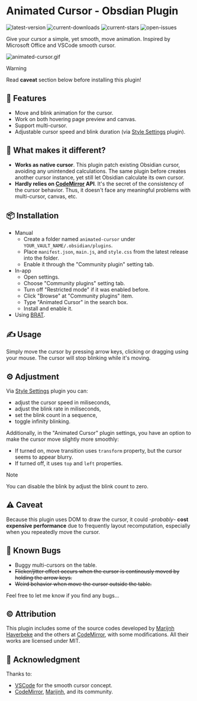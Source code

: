# Animated Cursor - Obsdian Plugin

![latest-version] ![current-downloads] ![current-stars] ![open-issues]

Give your cursor a simple, yet smooth, move animation. Inspired by Microsoft Office and VSCode smooth cursor.

![animated-cursor.gif](./docs/assests/animated-cursor.gif)

> [!WARNING]
> 
> Read **caveat** section below before installing this plugin!

## 🚀 Features

- Move and blink animation for the cursor.
- Work on both hovering page preview and canvas.
- Support multi-cursor.
- Adjustable cursor speed and blink duration (via [Style Settings][style-settings] plugin).

## 🎨 What makes it different?

- **Works as native cursor**. This plugin patch existing Obsidian cursor, avoiding any unintended calculations. The same plugin before creates another cursor instance, yet still let Obsidian calculate its own cursor.
- **Hardly relies on [CodeMirror][] API**. It's the secret of the consistency of the cursor behavior. Thus, it doesn't face any meaningful problems with multi-cursor, canvas, etc.

## 📦 Installation

- Manual
    - Create a folder named `animated-cursor` under `YOUR_VAULT_NAME/.obsidian/plugins`.
    - Place `manifest.json`, `main.js`, and `style.css` from the latest release into the folder.
    - Enable it through the "Community plugin" setting tab.
- In-app
    - Open settings.
    - Choose "Community plugins" setting tab.
    - Turn off "Restricted mode" if it was enabled before.
    - Click "Browse" at "Community plugins" item.
    - Type "Animated Cursor" in the search box.
    - Install and enable it.
- Using [BRAT][].

## ✍️ Usage

Simply move the cursor by pressing arrow keys, clicking or dragging using your mouse. The cursor will stop blinking while it's moving.

## ⚙️ Adjustment

Via [Style Settings][style-settings] plugin you can:
- adjust the cursor speed in miliseconds,
- adjust the blink rate in miliseconds,
- set the blink count in a sequence,
- toggle infinity blinking.

Additionally, in the "Animated Cursor" plugin settings, you have an option to make the cursor move slightly more smoothly:
- If turned on, move transition uses `transform` property, but the cursor seems to appear blurry.
- If turned off, it uses `top` and `left` properties.

> [!Note]
>
> You can disable the blink by adjust the blink count to zero.

## ⚠️ Caveat

Because this plugin uses DOM to draw the cursor, it could -_probably_- **cost expensive performance** due to frequently layout recomputation, especially when you repeatedly move the cursor.

## 🐞 Known Bugs

- Buggy multi-cursors on the table.
- ~~Flicker/jitter effect occurs when the cursor is continously moved by holding the arrow keys.~~
- ~~Weird behavior when move the cursor outside the table.~~

Feel free to let me know if you find any bugs...

## ©️ Attribution

This plugin includes some of the source codes developed by [Marijnh Haverbeke][marijnh] and the others at [CodeMirror][], with some modifications. All their works are licensed under MIT.

## 🙏 Acknowledgment

Thanks to:
- [VSCode](https://github.com/microsoft/vscode) for the smooth cursor concept.
- [CodeMirror][], [Marijnh][], and its community.

[CodeMirror]: https://codemirror.net
[Marijnh]: https://github.com/marijnh
[style-settings]: https://github.com/mgmeyers/obsidian-style-settings
[BRAT]: https://github.com/TfTHacker/obsidian42-brat

[latest-version]: https://img.shields.io/github/manifest-json/v/kotaindah55/animated-cursor?label=version&link=https%3A%2F%2Fgithub.com%2Fkotaindah55%2Fanimated-cursor%2Freleases
[current-downloads]: https://img.shields.io/github/downloads/kotaindah55/animated-cursor/total?link=https%3A%2F%2Fgithub.com%2Fkotaindah55%2Fanimated-cursor
[current-stars]: https://img.shields.io/github/stars/kotaindah55/animated-cursor?style=flat&link=https%3A%2F%2Fgithub.com%2Fkotaindah55%2Fanimated-cursor%2Fstargazers
[open-issues]: https://img.shields.io/github/issues-search?query=repo%3Akotaindah55%2Fanimated-cursor%20is%3Aopen&label=open%20issues&color=red&link=https%3A%2F%2Fgithub.com%2Fkotaindah55%2Fanimated-cursor%2Fissues
